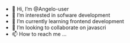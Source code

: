 - 👋 Hi, I’m @Angelo-user
- 👀 I’m interested in sofware development
- 🌱 I’m currently learning frontend development
- 💞️ I’m looking to collaborate on javascri
- 📫 How to reach me ...

<!---
Angelo-user/Angelo-user is a ✨ special ✨ repository because its `README.md` (this file) appears on your GitHub profile.
You can click the Preview link to take a look at your changes.
--->
